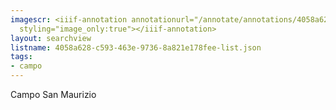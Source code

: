 ```yaml
---
imagescr: <iiif-annotation annotationurl="/annotate/annotations/4058a628-c593-463e-9736-8a821e178fee-001.json"
  styling="image_only:true"></iiif-annotation>
layout: searchview
listname: 4058a628-c593-463e-9736-8a821e178fee-list.json
tags:
- campo
---
```

Campo San Maurizio